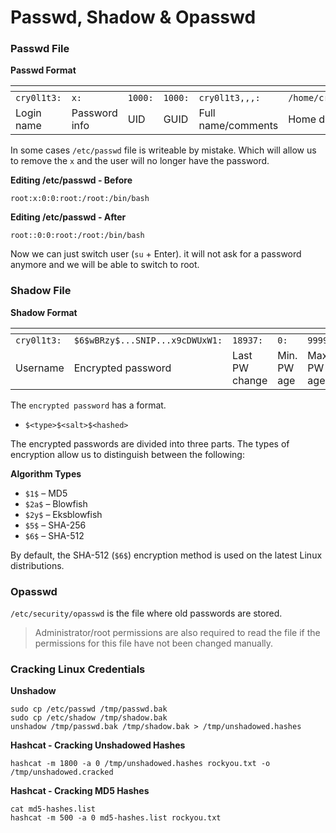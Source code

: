 # Passwd, Shadow & Opasswd

### Passwd File

**Passwd Format**

<table data-header-hidden><thead><tr><th width="143"></th><th width="108"></th><th width="89"></th><th width="93"></th><th></th><th></th><th></th></tr></thead><tbody><tr><td><code>cry0l1t3:</code></td><td><code>x:</code></td><td><code>1000:</code></td><td><code>1000:</code></td><td><code>cry0l1t3,,,:</code></td><td><code>/home/cry0l1t3:</code></td><td><code>/bin/bash</code></td></tr><tr><td>Login name</td><td>Password info</td><td>UID</td><td>GUID</td><td>Full name/comments</td><td>Home directory</td><td>Shell</td></tr></tbody></table>

In some cases `/etc/passwd` file is writeable by mistake. Which will allow us to remove the `x` and the user will no longer have the password.

**Editing /etc/passwd - Before**

```shell-session
root:x:0:0:root:/root:/bin/bash
```

**Editing /etc/passwd - After**

```shell-session
root::0:0:root:/root:/bin/bash
```

Now we can just switch user (`su` + Enter). it will not ask for a password anymore and we will be able to switch to root.

### Shadow File

**Shadow Format**

<table data-header-hidden><thead><tr><th width="143"></th><th width="192"></th><th></th><th width="93"></th><th></th><th></th><th></th><th></th><th></th></tr></thead><tbody><tr><td><code>cry0l1t3:</code></td><td><code>$6$wBRzy$...SNIP...x9cDWUxW1:</code></td><td><code>18937:</code></td><td><code>0:</code></td><td><code>99999:</code></td><td><code>7</code></td><td><code>:</code></td><td><code>:</code></td><td><code>:</code></td></tr><tr><td>Username</td><td>Encrypted password</td><td>Last PW change</td><td>Min. PW age</td><td>Max. PW age</td><td>Warning period</td><td>Inactivity period</td><td>Expiration date</td><td>Unused</td></tr></tbody></table>

The `encrypted password` has a format.

* `$<type>$<salt>$<hashed>`

The encrypted passwords are divided into three parts. The types of encryption allow us to distinguish between the following:

**Algorithm Types**

* `$1$` – MD5
* `$2a$` – Blowfish
* `$2y$` – Eksblowfish
* `$5$` – SHA-256
* `$6$` – SHA-512

By default, the SHA-512 (`$6$`) encryption method is used on the latest Linux distributions.

### Opasswd

`/etc/security/opasswd` is the file where old passwords are stored.

> Administrator/root permissions are also required to read the file if the permissions for this file have not been changed manually.

### Cracking Linux Credentials

**Unshadow**

```shell-session
sudo cp /etc/passwd /tmp/passwd.bak 
sudo cp /etc/shadow /tmp/shadow.bak 
unshadow /tmp/passwd.bak /tmp/shadow.bak > /tmp/unshadowed.hashes
```

**Hashcat - Cracking Unshadowed Hashes**

```shell-session
hashcat -m 1800 -a 0 /tmp/unshadowed.hashes rockyou.txt -o /tmp/unshadowed.cracked
```

**Hashcat - Cracking MD5 Hashes**

```shell-session
cat md5-hashes.list
hashcat -m 500 -a 0 md5-hashes.list rockyou.txt
```

